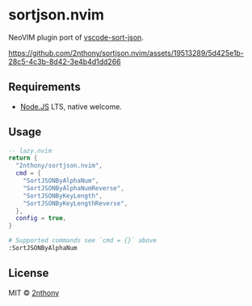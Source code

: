 # sortjson.nvim

NeoVIM plugin port of [vscode-sort-json](https://github.com/richie5um/vscode-sort-json).

https://github.com/2nthony/sortjson.nvim/assets/19513289/5d425e1b-28c5-4c3b-8d42-3e4b4d1dd266

## Requirements

- [Node.JS](https://nodejs.org/en/) LTS, native welcome.

## Usage

```lua
-- lazy.nvim
return {
  "2nthony/sortjson.nvim",
  cmd = {
    "SortJSONByAlphaNum",
    "SortJSONByAlphaNumReverse",
    "SortJSONByKeyLength",
    "SortJSONByKeyLengthReverse",
  },
  config = true,
}
```

```sh
# Supported commands see `cmd = {}` above
:SortJSONByAlphaNum
```

## License

MIT &copy; [2nthony](https://github.com/sponsors/2nthony)
